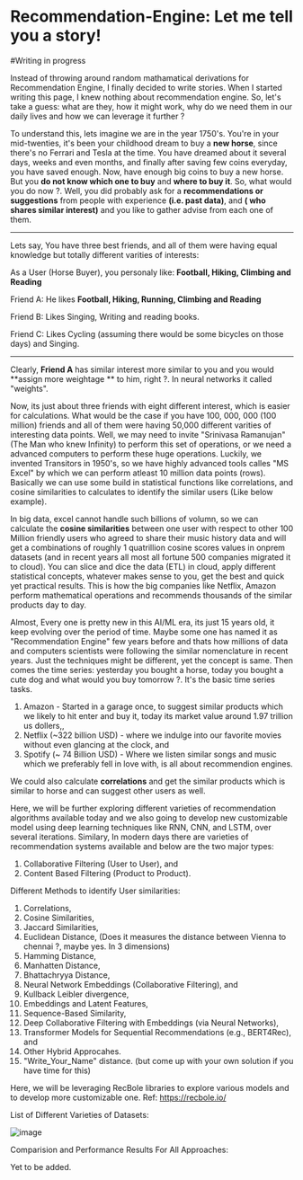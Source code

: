 # Recommendation-Engine: Let me tell you a story!

#Writing in progress

Instead of throwing around random mathamatical derivations for Recommendation Engine, I finally decided to write stories. When I started writing this page, I knew nothing about recommendation engine.  So, let's take a guess: what are they, how it might work, why do we need them in our daily lives and how we can leverage it further ?

To understand this, lets imagine we are in the year 1750's. You're in your mid-twenties, it's been your childhood dream to buy a **new horse**, since there's no Ferrari and Tesla at the time. You have dreamed about it several days, weeks and even months, and finally after saving few coins everyday, you have saved enough. Now, have enough big coins to buy a new horse. But you **do not know which one to buy** and **where to buy it**. So, what would you do now ?. Well, you did probably ask for a **recommendations or suggestions** from people with experience **(i.e. past data)**, and **( who shares similar interest)** and you like to gather advise from each one of them. 

----------------------------------------------------------------------------------------------------------------
Lets say, You have three best friends, and all of them were having equal knowledge but totally different varities of interests:

As a User (Horse Buyer), you personaly like: **Football, Hiking, Climbing and Reading**

Friend A: He likes **Football, Hiking, Running, Climbing and Reading**

Friend B: Likes Singing, Writing and reading books.

Friend C: Likes Cycling (assuming there would be some bicycles on those days) and Singing.  

----------------------------------------------------------------------------------------------------------------

Clearly,  **Friend A** has similar interest more similar to you and you would **assign more weightage ** to him, right ?. In neural networks it called "weights". 

Now, its just about three friends with eight different interest, which is easier for calculations. What would be the case if you have 100, 000, 000 (100 million) friends and all of them were having 50,000 different varities of interesting data points. Well, we may need to invite "Srinivasa Ramanujan" (The Man who knew Infinity) to perform this set of operations, or we need a advanced computers to perform these huge operations. Luckily, we invented Transitors in 1950's, so we have highly advanced tools calles "MS Excel" by which we can perform atleast 10 million data points (rows). Basically we can use some build in statistical functions like correlations, and cosine similarities to calculates to identify the similar users (Like below example).

In big data, excel cannot handle such billions of volumn, so we can calculate the **cosine similarities** between one user with respect to other 100 Million friendly users who agreed to share their music history data and will get a combinations of roughly 1 quatrillion cosine scores values in onprem datasets (and in recent years all most all fortune 500 companies migrated it to cloud).  You can slice and dice the data (ETL) in cloud, apply different statistical concepts, whatever makes sense to you, get the best and quick yet practical results. This is how the big companies like Netflix, Amazon perform mathematical operations and recommends thousands of the similar products day to day. 

Almost, Every one is pretty new in this AI/ML era, its just 15 years old, it keep evolving over the period of time. Maybe some one has named it as "Recommendation Engine" few years before and thats how millions of data and computers scientists were following the similar nomenclature in recent years. Just the techniques might be different, yet the concept is same. Then comes the time series: yesterday you bought a horse, today you bought a cute dog and what would you buy tomorrow ?. It's the basic time series tasks. 

 1. Amazon - Started in a garage once, to suggest similar products which we likely to hit enter and buy it, today its market value around 1.97 trillion us dollers,,
 2. Netflix (~322 billion USD) - where we indulge into our favorite movies without even glancing at the clock, and
 3. Spotify (~ 74 Billion USD) - Where we listen similar songs and music which we preferably fell in love with, is all about recommendion engines. 

We could also calculate **correlations** and get the similar products which is similar to horse and can suggest other users as well. 

Here, we will be further exploring different varieties of recommendation algorithms available today and we also going to develop new customizable model using deep learning techniques like RNN, CNN, and LSTM, over several iterations. Similary, In modern days there are varieties of recommendation systems available and below are the two major types:
1. Collaborative Filtering (User to User), and
2. Content Based Filtering (Product to Product).

Different Methods to identify User similarities:
1. Correlations,
2. Cosine Similarities,
3. Jaccard Similarities,
4. Euclidean Distance, (Does it measures the distance between Vienna to chennai ?, maybe yes. In 3 dimensions)
5. Hamming Distance, 
6. Manhatten Distance,
7. Bhattachryya Distance,
8. Neural Network Embeddings (Collaborative Filtering), and
9. Kullback Leibler divergence,
10. Embeddings and Latent Features,
11. Sequence-Based Similarity,
12. Deep Collaborative Filtering with Embeddings (via Neural Networks),
13. Transformer Models for Sequential Recommendations (e.g., BERT4Rec), and 
14. Other Hybrid Approcahes.
15. "Write_Your_Name" distance. (but come up with your own solution if you have time for this)

Here, we will be leveraging RecBole libraries to explore various models and to develop more customizable one. Ref: https://recbole.io/

List of Different Varieties of Datasets:

![image](https://github.com/user-attachments/assets/e842adf0-6eaa-48b7-9ffa-68312db0788e)

Comparision and Performance Results For All Approaches:

Yet to be added.
